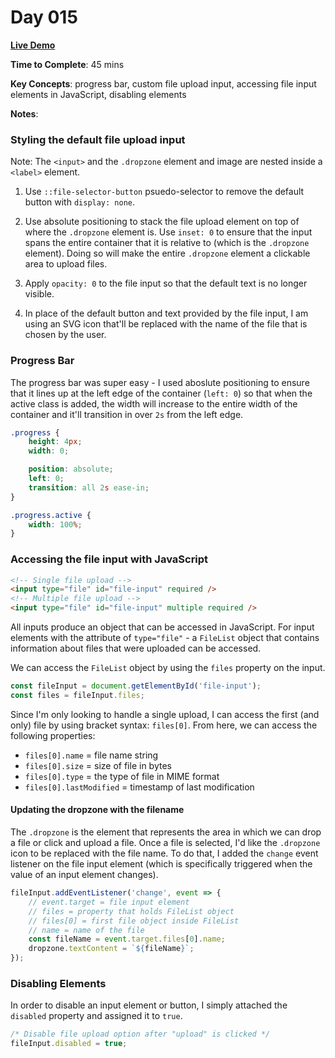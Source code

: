 # Day 015

**<a href="https://css100.aniqa.dev#day-015">Live Demo</a>**

**Time to Complete**: 45 mins

**Key Concepts**: progress bar, custom file upload input, accessing file input elements in JavaScript, disabling elements

**Notes**:

### Styling the default file upload input

Note: The `<input>` and the `.dropzone` element and image are nested inside a `<label>` element.

1. Use `::file-selector-button` psuedo-selector to remove the default button with `display: none`.

2. Use absolute positioning to stack the file upload element on top of where the `.dropzone` element is. Use `inset: 0` to ensure that the input spans the entire container that it is relative to (which is the `.dropzone` element). Doing so will make the entire `.dropzone` element a clickable area to upload files.

3. Apply `opacity: 0` to the file input so that the default text is no longer visible.

4. In place of the default button and text provided by the file input, I am using an SVG icon that'll be replaced with the name of the file that is chosen by the user.

### Progress Bar

The progress bar was super easy - I used aboslute positioning to ensure that it lines up at the left edge of the container (`left: 0`) so that when the active class is added, the width will increase to the entire width of the container and it'll transition in over `2s` from the left edge.

```css
.progress {
	height: 4px;
	width: 0;

	position: absolute;
	left: 0;
	transition: all 2s ease-in;
}

.progress.active {
	width: 100%;
}
```

### Accessing the file input with JavaScript

```html
<!-- Single file upload -->
<input type="file" id="file-input" required />
<!-- Multiple file upload -->
<input type="file" id="file-input" multiple required />
```

All inputs produce an object that can be accessed in JavaScript. For input elements with the attribute of `type="file"` - a `FileList` object that contains information about files that were uploaded can be accessed.

We can access the `FileList` object by using the `files` property on the input.

```javascript
const fileInput = document.getElementById('file-input');
const files = fileInput.files;
```

Since I'm only looking to handle a single upload, I can access the first (and only) file by using bracket syntax: `files[0]`. From here, we can access the following properties:

- `files[0].name` = file name string
- `files[0].size` = size of file in bytes
- `files[0].type` = the type of file in MIME format
- `files[0].lastModified` = timestamp of last modification

#### Updating the dropzone with the filename

The `.dropzone` is the element that represents the area in which we can drop a file or click and upload a file. Once a file is selected, I'd like the `.dropzone` icon to be replaced with the file name. To do that, I added the `change` event listener on the file input element (which is specifically triggered when the value of an input element changes).

```javascript
fileInput.addEventListener('change', event => {
	// event.target = file input element
	// files = property that holds FileList object
	// files[0] = first file object inside FileList
	// name = name of the file
	const fileName = event.target.files[0].name;
	dropzone.textContent = `${fileName}`;
});
```

### Disabling Elements

In order to disable an input element or button, I simply attached the `disabled` property and assigned it to `true`.

```javascript
/* Disable file upload option after "upload" is clicked */
fileInput.disabled = true;
```
